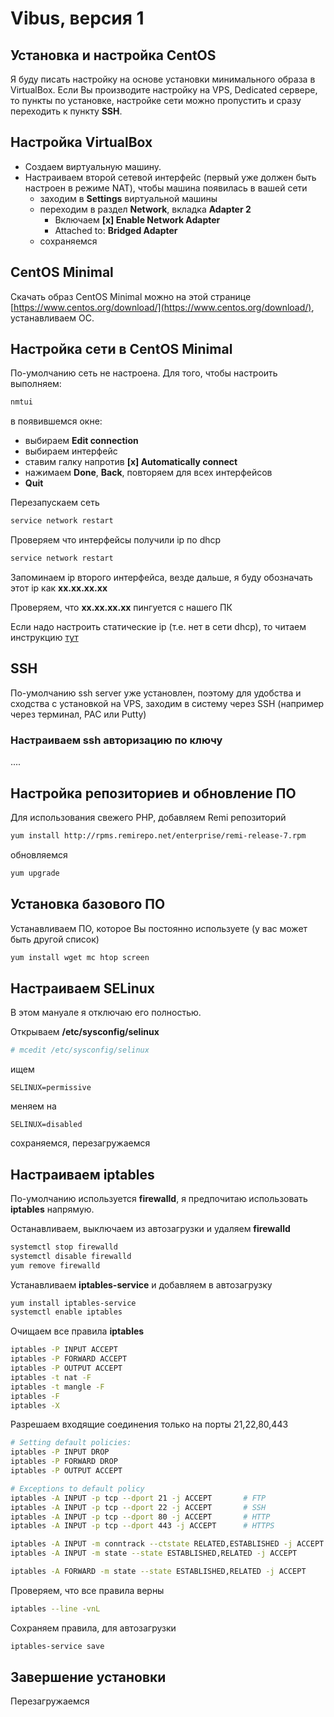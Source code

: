 # Vibus, версия 1

## Установка и настройка CentOS

Я буду писать настройку на основе установки минимального образа в VirtualBox. Если Вы производите настройку на VPS, Dedicated сервере, то пункты по установке, настройке сети можно пропустить и сразу переходить к пункту **SSH**.

## Настройка VirtualBox
- Создаем виртуальную машину.
- Настраиваем второй сетевой интерфейс (первый уже должен быть настроен в режиме NAT), чтобы машина появилась в вашей сети
  - заходим в **Settings** виртуальной машины
  - переходим в раздел **Network**, вкладка **Adapter 2**
    - Включаем **[x] Enable Network Adapter**
    - Attached to: **Bridged Adapter**
  - сохраняемся

## CentOS Minimal

Скачать образ CentOS Minimal можно на этой странице [https://www.centos.org/download/](https://www.centos.org/download/), устанавливаем ОС.

## Настройка сети в CentOS Minimal

По-умолчанию сеть не настроена. Для того, чтобы настроить выполняем:

```bash
nmtui
```
в появившемся окне:
- выбираем **Edit connection**
- выбираем интерфейс
- ставим галку напротив **[x] Automatically connect**
- нажимаем **Done**, **Back**, повторяем для всех интерфейсов
- **Quit**

Перезапускаем сеть
```bash
service network restart
```

Проверяем что интерфейсы получили ip по dhcp
```bash
service network restart
```
Запоминаем ip второго интерфейса, везде дальше, я буду обозначать этот ip как **xx.xx.xx.xx**

Проверяем, что **xx.xx.xx.xx** пингуется с нашего ПК

Если надо настроить статические ip (т.е. нет в сети dhcp), то читаем инструкцию [тут](https://lintut.com/how-to-configure-static-ip-address-on-centos-7/)


## SSH
По-умолчанию ssh server уже установлен, поэтому для удобства и сходства с установкой на VPS, заходим в систему через SSH (например через терминал, PAC или Putty)

### Настраиваем ssh авторизацию по ключу
....

## Настройка репозиториев и обновление ПО

Для использования свежего PHP, добавляем Remi репозиторий

```bash
yum install http://rpms.remirepo.net/enterprise/remi-release-7.rpm
```

обновляемся

```bash
yum upgrade
```
## Установка базового ПО
Устанавливаем ПО, которое Вы постоянно используете (у вас может быть другой список)
```bash
yum install wget mc htop screen
```

## Настраиваем SELinux
В этом мануале я отключаю его полностью.

Открываем **/etc/sysconfig/selinux**
```bash
# mcedit /etc/sysconfig/selinux
```
ищем
```plain
SELINUX=permissive
```
меняем на
```plain
SELINUX=disabled
```
сохраняемся, перезагружаемся

## Настраиваем iptables
По-умолчанию используется **firewalld**, я предпочитаю использовать **iptables** напрямую. 

Останавливаем, выключаем из автозагрузки и удаляем **firewalld**
```bash
systemctl stop firewalld
systemctl disable firewalld
yum remove firewalld
```
Устанавливаем **iptables-service** и добавляем в автозагрузку
```bash
yum install iptables-service
systemctl enable iptables
```
Очищаем все правила **iptables**
```bash
iptables -P INPUT ACCEPT
iptables -P FORWARD ACCEPT
iptables -P OUTPUT ACCEPT
iptables -t nat -F
iptables -t mangle -F
iptables -F
iptables -X
```
Разрешаем входящие соединения только на порты 21,22,80,443
```bash
# Setting default policies:
iptables -P INPUT DROP
iptables -P FORWARD DROP
iptables -P OUTPUT ACCEPT

# Exceptions to default policy
iptables -A INPUT -p tcp --dport 21 -j ACCEPT       # FTP
iptables -A INPUT -p tcp --dport 22 -j ACCEPT       # SSH
iptables -A INPUT -p tcp --dport 80 -j ACCEPT       # HTTP
iptables -A INPUT -p tcp --dport 443 -j ACCEPT      # HTTPS

iptables -A INPUT -m conntrack --ctstate RELATED,ESTABLISHED -j ACCEPT
iptables -A INPUT -m state --state ESTABLISHED,RELATED -j ACCEPT

iptables -A FORWARD -m state --state ESTABLISHED,RELATED -j ACCEPT
```

Проверяем, что все правила верны
```bash
iptables --line -vnL
```
Сохраняем правила, для автозагрузки
```bash
iptables-service save
```
## Завершение установки
Перезагружаемся

